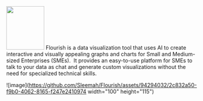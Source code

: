 
<img src="https://k.top4top.io/p_2697f8wjq1.png" width="100" height="115">
Flourish is a data visualization tool that uses AI to create interactive and visually appealing graphs and charts for Small and Medium-sized Enterprises (SMEs). 
It provides an easy-to-use platform for SMEs to talk to your data as chat and generate custom visualizations without the need for specialized technical skills.

![image](https://github.com/Sleemah/Flourish/assets/94294032/2c832a50-f9b0-4062-8165-f247e2410974 width="100" height="115")
